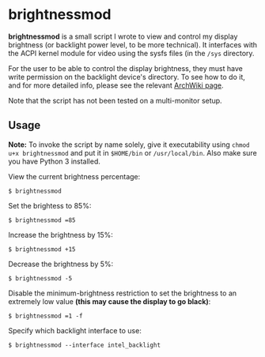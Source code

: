 # brightnessmod

**brightnessmod** is a small script I wrote to view and control my display
brightness (or backlight power level, to be more technical). It interfaces
with the ACPI kernel module for video using the sysfs files (in the `/sys`
directory.

For the user to be able to control the display brightness, they must have
write permission on the backlight device's directory. To see how to do it,
and for more detailed info, please see the relevant [ArchWiki page][1].

Note that the script has not been tested on a multi-monitor setup.

## Usage

**Note:** To invoke the script by name solely, give it executability using
`chmod u+x brightnessmod` and put it in `$HOME/bin` or `/usr/local/bin`.
Also make sure you have Python 3 installed.

View the current brightness percentage:

`$ brightnessmod`

Set the brightess to 85%:

`$ brightnessmod =85`

Increase the brightness by 15%:

`$ brightnessmod +15`

Decrease the brightness by 5%:

`$ brightnessmod -5`

Disable the minimum-brightness restriction to set the brightness to an
extremely low value **(this may cause the display to go black)**:

`$ brightnessmod =1 -f`

Specify which backlight interface to use:

`$ brightnessmod --interface intel_backlight`

[1]: https://wiki.archlinux.org/index.php/Backlight#ACPI
